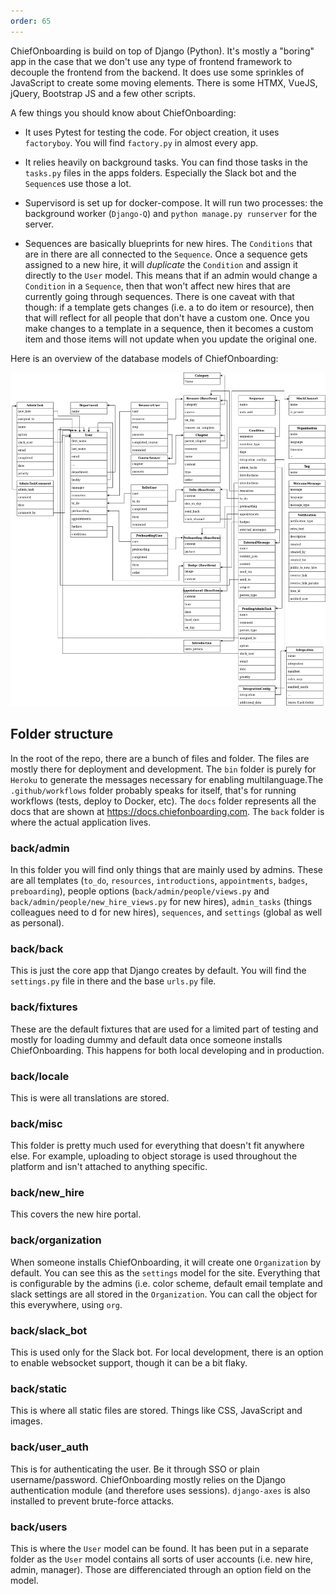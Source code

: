 ```yaml
---
order: 65
---
```


ChiefOnboarding is build on top of Django (Python). It's mostly a "boring" app in the case that we don't use any type of frontend framework to decouple the frontend from the backend. It does use some sprinkles of JavaScript to create some moving elements. There is some HTMX, VueJS, jQuery, Bootstrap JS and a few other scripts.

A few things you should know about ChiefOnboarding:

- It uses Pytest for testing the code. For object creation, it uses `factoryboy`. You will find `factory.py` in almost every app.

- It relies heavily on background tasks. You can find those tasks in the `tasks.py` files in the apps folders. Especially the Slack bot and the `Sequence`s use those a lot.  

- Supervisord is set up for docker-compose. It will run two processes: the background worker (`Django-Q`) and `python manage.py runserver` for the server.

- Sequences are basically blueprints for new hires. The `Conditions` that are in there are all connected to the `Sequence`. Once a sequence gets assigned to a new hire, it will *duplicate* the `Condition` and assign it directly to the `User` model. This means that if an admin would change a `Condition` in a `Sequence`, then that won't affect new hires that are currently going through sequences.
There is one caveat with that though: if a template gets changes (i.e. a to do item or resource), then that will reflect for all people that don't have a custom one. Once you make changes to a template in a sequence, then it becomes a custom item and those items will not update when you update the original one.


Here is an overview of the database models of ChiefOnboarding:

![ChiefOnboarding models](static/database-design.png)


## Folder structure

In the root of the repo, there are a bunch of files and folder. The files are mostly there for deployment and development. The `bin` folder is purely for `Heroku` to generate the messages necessary for enabling multilanguage.The `.github/workflows` folder probably speaks for itself, that's for running workflows (tests, deploy to Docker, etc). The `docs` folder represents all the docs that are shown at https://docs.chiefonboarding.com. The `back` folder is where the actual application lives.

### back/admin
In this folder you will find only things that are mainly used by admins. These are all templates (`to_do`, `resources`, `introductions`, `appointments`, `badges`, `preboarding`), people options (`back/admin/people/views.py` and `back/admin/people/new_hire_views.py` for new hires), `admin_tasks` (things colleagues need to d for new hires), `sequences`, and `settings` (global as well as personal).

### back/back
This is just the core app that Django creates by default. You will find the `settings.py` file in there and the base `urls.py` file.

### back/fixtures
These are the default fixtures that are used for a limited part of testing and mostly for loading dummy and default data once someone installs ChiefOnboarding. This happens for both local developing and in production.

### back/locale
This is were all translations are stored.

### back/misc
This folder is pretty much used for everything that doesn't fit anywhere else. For example, uploading to object storage is used throughout the platform and isn't attached to anything specific. 

### back/new_hire
This covers the new hire portal. 

### back/organization
When someone installs ChiefOnboarding, it will create one `Organization` by default. You can see this as the `settings` model for the site. Everything that is configurable by the admins (i.e. color scheme, default email template and slack settings are all stored in the `Organization`. You can call the object for this everywhere, using `org`.

### back/slack_bot
This is used only for the Slack bot. For local development, there is an option to enable websocket support, though it can be a bit flaky.

### back/static
This is where all static files are stored. Things like CSS, JavaScript and images.

### back/user_auth
This is for authenticating the user. Be it through SSO or plain username/password. ChiefOnboarding mostly relies on the Django authentication module (and therefore uses sessions). `django-axes` is also installed to prevent brute-force attacks.

### back/users
This is where the `User` model can be found. It has been put in a separate folder as the `User` model contains all sorts of user accounts (i.e. new hire, admin, manager). Those are differenciated through an option field on the model.


